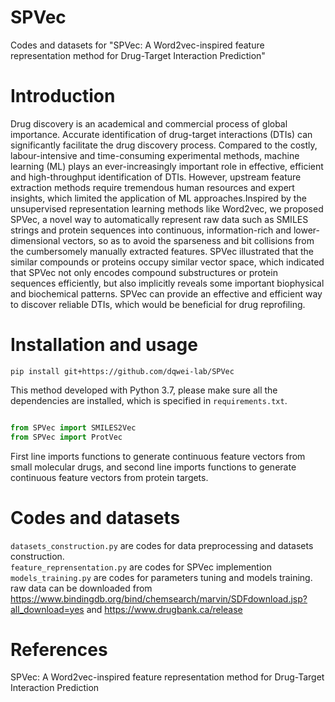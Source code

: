 # SPVec
Codes and datasets for "SPVec: A Word2vec-inspired feature representation method for Drug-Target Interaction Prediction"
# Introduction
Drug discovery is an academical and commercial process of global importance. Accurate identification of drug-target interactions (DTIs) can significantly facilitate the drug discovery process. Compared to the costly, labour-intensive and time-consuming experimental methods, machine learning (ML) plays an ever-increasingly important role in effective, efficient and high-throughput identification of DTIs. However, upstream feature extraction methods require tremendous human resources and expert insights, which limited the application of ML approaches.Inspired by the unsupervised representation learning methods like Word2vec, we proposed SPVec, a novel way to automatically represent raw data such as SMILES strings and protein sequences into continuous, information-rich and lower-dimensional vectors, so as to avoid the sparseness and bit collisions from the cumbersomely manually extracted features. SPVec illustrated that the similar compounds or proteins occupy similar vector space, which indicated that SPVec not only encodes compound substructures or protein sequences efficiently, but also implicitly reveals some important biophysical and biochemical patterns. SPVec can provide an effective and efficient way to discover reliable DTIs, which would be beneficial for drug reprofiling.
# Installation and usage
 `pip install git+https://github.com/dqwei-lab/SPVec`
 
This method developed with Python 3.7, please make sure all the dependencies are installed, which is specified in `requirements.txt`.

```py 

from SPVec import SMILES2Vec
from SPVec import ProtVec
```

First line imports functions to generate continuous feature vectors from small molecular drugs, and second line imports functions to generate continuous feature vectors from protein targets.

# Codes and datasets
`datasets_construction.py` are codes for data preprocessing and datasets construction.  
`feature_reprensentation.py` are codes for SPVec implemention  
`models_training.py` are codes for parameters tuning and models training.  
raw data can be downloaded from https://www.bindingdb.org/bind/chemsearch/marvin/SDFdownload.jsp?all_download=yes  and https://www.drugbank.ca/release

# References
SPVec: A Word2vec-inspired feature representation method for Drug-Target Interaction Prediction

